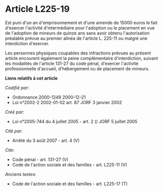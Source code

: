 # Article L225-19

Est puni d'un an d'emprisonnement et d'une amende de 15000 euros le fait d'exercer l'activité d'intermédiaire pour l'adoption
ou le placement en vue de l'adoption de mineurs de quinze ans sans avoir obtenu l'autorisation préalable prévue au premier
alinéa de l'article L. 225-11 ou malgré une interdiction d'exercer. 

Les personnes physiques coupables des infractions prévues au présent article encourent également la peine complémentaire
d'interdiction, suivant les modalités de l'article 131-27 du code pénal, d'exercer l'activité professionnelle d'accueil,
d'hébergement ou de placement de mineurs.

**Liens relatifs à cet article**

_Codifié par_:

  - Ordonnance 2000-1249 2000-12-21
  - Loi n°2002-2 2002-01-02 art. 87 JORF 3 janvier 2002

_Créé par_:

  - Loi n°2005-744 du 4 juillet 2005 - art. 2 () JORF 5 juillet 2005

_Cité par_:

  - Arrêté du 3 août 2007 - art. 4 (V)

_Cite_:

  - Code pénal - art. 131-27 (V)
  - Code de l'action sociale et des familles - art. L225-11 (V)

_Anciens textes_:

  - Code de l'action sociale et des familles - art. L225-17 (T)
